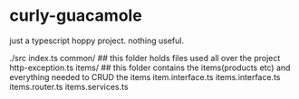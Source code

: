 # curly-guacamole

just a typescript hoppy project. nothing useful.


./src
    index.ts
    common/
        ## this folder holds files used all over the project
        http-exception.ts
    items/
        ## this folder contains the items(products etc) and everything needed to CRUD the items
        item.interface.ts
        items.interface.ts
        items.router.ts
        items.services.ts
    